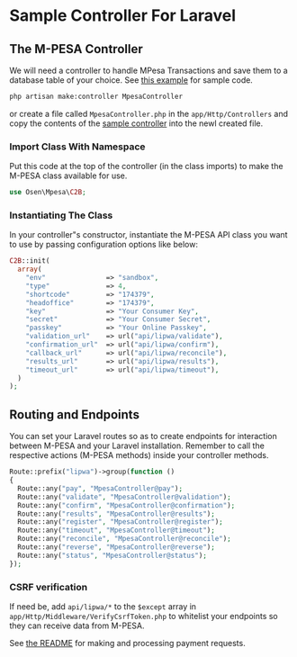 # Sample Controller For Laravel
## The M-PESA Controller
We will need a controller to handle MPesa Transactions and save them to a database table of your choice. See [this example](examples/MpesaController.php) for sample code.

```bash
php artisan make:controller MpesaController
```

or create a file called `MpesaController.php` in the `app/Http/Controllers` and copy the contents of the [sample controller](examples/MpesaController.php) into the newl created file.

### Import Class With Namespace
Put this code at the top of the controller (in the class imports) to make the M-PESA class available for use.

```php
use Osen\Mpesa\C2B;
```

### Instantiating The Class
In your controller"s constructor, instantiate the M-PESA API class you want to use by passing configuration options like below: 

```php
C2B::init(
  array(
    "env"               => "sandbox",
    "type"              => 4,
    "shortcode"         => "174379",
    "headoffice"        => "174379",
    "key"               => "Your Consumer Key",
    "secret"            => "Your Consumer Secret",
    "passkey"           => "Your Online Passkey",
    "validation_url"    => url("api/lipwa/validate"),
    "confirmation_url"  => url("api/lipwa/confirm"),
    "callback_url"      => url("api/lipwa/reconcile"),
    "results_url"       => url("api/lipwa/results"),
    "timeout_url"       => url("api/lipwa/timeout"),
  )
);
```

## Routing and Endpoints
You can set your Laravel routes so as to create endpoints for interaction between M-PESA and your Laravel installation. Remember to call the respective actions (M-PESA methods) inside your controller methods.

```php
Route::prefix("lipwa")->group(function ()
{
  Route::any("pay", "MpesaController@pay");
  Route::any("validate", "MpesaController@validation");
  Route::any("confirm", "MpesaController@confirmation");
  Route::any("results", "MpesaController@results");
  Route::any("register", "MpesaController@register");
  Route::any("timeout", "MpesaController@timeout");
  Route::any("reconcile", "MpesaController@reconcile");
  Route::any("reverse", "MpesaController@reverse");
  Route::any("status", "MpesaController@status");
});
```

### CSRF verification
If need be, add `api/lipwa/*` to the `$except` array in `app/Http/Middleware/VerifyCsrfToken.php` to whitelist your endpoints so they can receive data from M-PESA.

See [the README](README.md) for making and processing payment requests.
